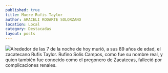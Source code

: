 ```yaml
---
published: true
title: Muere Rufis Taylor
author: ARACELI RODARTE SOLORZANO
location: Local
category: Destacadas
layout: posts
---
```


![](http://i.imgur.com/5i6RoWTm.jpg)Alrededor de las 7 de la noche de hoy murió, a sus 89 años de edad, el zacatecano Rufis Taylor. Rufino Solís Campos, como fue su nombre real, y quien también fue conocido como el pregonero de Zacatecas, falleció por complicaciones renales.
